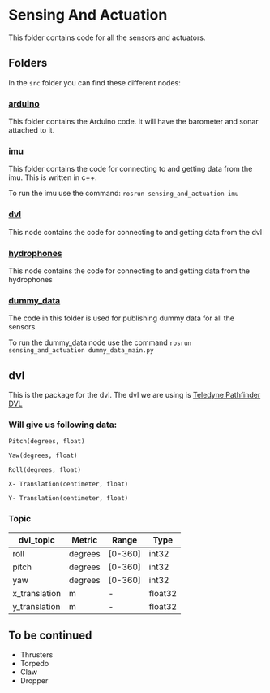 # Sensing And Actuation
This folder contains code for all the sensors and actuators.

## Folders
In the `src` folder you can find these different nodes:

### [arduino](https://github.com/RoboSubCSULA/SeniorDesign21-22/tree/main/sensing_and_actuation/src/arduino)
This folder contains the Arduino code. It will have the barometer and sonar attached to it.


### [imu](https://github.com/RoboSubCSULA/SeniorDesign21-22/tree/main/sensing_and_actuation/src/imu)
This folder contains the code for connecting to and getting data from the imu. This is written in c++.

To run the imu use the command: `rosrun sensing_and_actuation imu`

### [dvl](https://github.com/RoboSubCSULA/SeniorDesign21-22/tree/main/sensing_and_actuation/src/dvl)
This node contains the code for connecting to and getting data from the dvl

### [hydrophones](https://github.com/RoboSubCSULA/SeniorDesign21-22/tree/main/sensing_and_actuation/src/hydrophones)
This node contains the code for connecting to and getting data from the hydrophones

### [dummy_data](https://github.com/RoboSubCSULA/SeniorDesign21-22/tree/main/sensing_and_actuation/src/dummy_data)
The code in this folder is used for publishing dummy data for all the sensors.

To run the dummy_data node use the command `rosrun sensing_and_actuation dummy_data_main.py`

## dvl
This is the package for the dvl. The dvl we are using is [Teledyne Pathfinder DVL](https://www.eol.ucar.edu/system/files/VN100manual.pdf)

### Will give us following data:

`Pitch(degrees, float)`

`Yaw(degrees, float)`

`Roll(degrees, float)`

`X- Translation(centimeter, float)`

`Y- Translation(centimeter, float)`

### Topic

| dvl_topic                         | Metric      | Range       | Type      |
| ----------------------------------| ----------- |-----------  | ----------|
| roll                              | degrees     |[0-360]      | int32     |
| pitch                             | degrees     |[0-360]      | int32     |
| yaw                               | degrees     |[0-360]      | int32     |
| x_translation                     | m           |-            | float32   |
| y_translation                     | m           |-            | float32   |



## To be continued

 - Thrusters
 - Torpedo
 - Claw
 - Dropper
